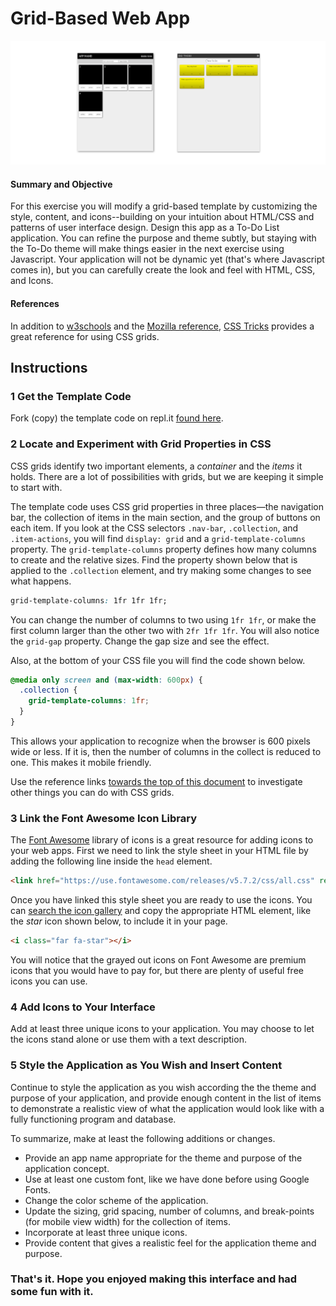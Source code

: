 # Grid-Based Web App

![App Images](images/gridBasedWebAppSplash.png)

#### Summary and Objective
For this exercise you will modify a grid-based template by customizing the style, content, and icons--building on your intuition about HTML/CSS and patterns of user interface design. Design this app as a To-Do List application. You can refine the purpose and theme subtly, but staying with the To-Do theme will make things easier in the next exercise using Javascript. Your application will not be dynamic yet (that's where Javascript comes in), but you can carefully create the look and feel with HTML, CSS, and Icons.

#### References
In addition to [w3schools](https://www.w3schools.com/css/css_grid.asp) and the [Mozilla reference](https://developer.mozilla.org/en-US/docs/Web/CSS/CSS_Grid_Layout), [CSS Tricks](https://css-tricks.com/snippets/css/complete-guide-grid/) provides a great reference for using CSS grids.

## Instructions

### 1 Get the Template Code
Fork (copy) the template code on repl.it [found here](https://repl.it/@jimlyst/Grid-Based-Web-App-Template).

### 2 Locate and Experiment with Grid Properties in CSS
CSS grids identify two important elements, a *container* and the *items* it holds. There are a lot of possibilities with grids, but we are keeping it simple to start with.

The template code uses CSS grid properties in three places&mdash;the navigation bar, the collection of items in the main section, and the group of buttons on each item. If you look at the CSS selectors `.nav-bar`, `.collection`, and `.item-actions`, you will find `display: grid` and a `grid-template-columns` property. The `grid-template-columns` property defines how many columns to create and the relative sizes. Find the property shown below that is applied to the `.collection` element, and try making some changes to see what happens.

```css
grid-template-columns: 1fr 1fr 1fr;
```

You can change the number of columns to two using `1fr 1fr`, or make the first column larger than the other two with `2fr 1fr 1fr`.  You will also notice the `grid-gap` property. Change the gap size and see the effect.

Also, at the bottom of your CSS file you will find the code shown below.

```css
@media only screen and (max-width: 600px) {
  .collection {
    grid-template-columns: 1fr;
  }
}
```

This allows your application to recognize when the browser is 600 pixels wide or less. If it is, then the number of columns in the collect is reduced to one. This makes it mobile friendly.

Use the reference links [towards the top of this document](#references) to investigate other things you can do with CSS grids.

### 3 Link the Font Awesome Icon Library
The [Font Awesome](https://fontawesome.com) library of icons is a great resource for adding icons to your web apps. First we need to link the style sheet in your HTML file by adding the following line inside the `head` element.

```html
<link href="https://use.fontawesome.com/releases/v5.7.2/css/all.css" rel="stylesheet">
```

Once you have linked this style sheet you are ready to use the icons. You can [search the icon gallery](https://fontawesome.com/icons?d=gallery) and copy the appropriate HTML element, like the *star* icon shown below, to include it in your page.

```html
<i class="far fa-star"></i>
```

You will notice that the grayed out icons on Font Awesome are premium icons that you would have to pay for, but there are plenty of useful free icons you can use.

### 4 Add Icons to Your Interface
Add at least three unique icons to your application. You may choose to let the icons stand alone or use them with a text description.

### 5 Style the Application as You Wish and Insert Content
Continue to style the application as you wish according the the theme and purpose of your application, and provide enough content in the list of items to demonstrate a realistic view of what the application would look like with a fully functioning program and database.

To summarize, make at least the following additions or changes.
- Provide an app name appropriate for the theme and purpose of the application concept.
- Use at least one custom font, like we have done before using Google Fonts.
- Change the color scheme of the application.
- Update the sizing, grid spacing, number of columns, and break-points (for mobile view width) for the collection of items.
- Incorporate at least three unique icons.
- Provide content that gives a realistic feel for the application theme and purpose.

### That's it. Hope you enjoyed making this interface and had some fun with it.

